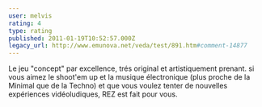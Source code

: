```yaml
---
user: melvis
rating: 4
type: rating
published: 2011-01-19T10:52:57.000Z
legacy_url: http://www.emunova.net/veda/test/891.htm#comment-14877
---
```

Le jeu "concept" par excellence, trés original et artistiquement prenant.
si vous aimez le shoot'em up et la musique électronique (plus proche de la Minimal que de la Techno) et que vous voulez tenter de nouvelles expériences vidéoludiques, REZ est fait pour vous.